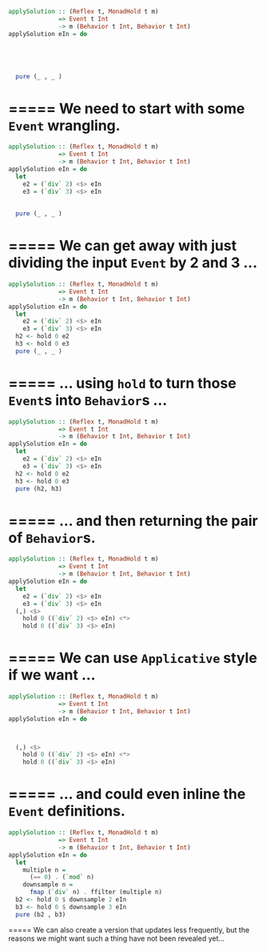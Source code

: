 ```haskell
applySolution :: (Reflex t, MonadHold t m)
              => Event t Int
              -> m (Behavior t Int, Behavior t Int)
applySolution eIn = do





  pure (_ , _ )
```
=====
We need to start with some `Event` wrangling.
=====
```haskell
applySolution :: (Reflex t, MonadHold t m)
              => Event t Int
              -> m (Behavior t Int, Behavior t Int)
applySolution eIn = do
  let
    e2 = (`div` 2) <$> eIn
    e3 = (`div` 3) <$> eIn
    
    
  pure (_ , _ )
```
=====
We can get away with just dividing the input `Event` by 2 and 3 ...
=====
```haskell
applySolution :: (Reflex t, MonadHold t m)
              => Event t Int
              -> m (Behavior t Int, Behavior t Int)
applySolution eIn = do
  let
    e2 = (`div` 2) <$> eIn
    e3 = (`div` 3) <$> eIn
  h2 <- hold 0 e2
  h3 <- hold 0 e3
  pure (_ , _ )
```
=====
... using `hold` to turn those `Event`s into `Behavior`s ...
=====
```haskell
applySolution :: (Reflex t, MonadHold t m)
              => Event t Int
              -> m (Behavior t Int, Behavior t Int)
applySolution eIn = do
  let
    e2 = (`div` 2) <$> eIn
    e3 = (`div` 3) <$> eIn
  h2 <- hold 0 e2
  h3 <- hold 0 e3
  pure (h2, h3)
```
=====
... and then returning the pair of `Behavior`s.
=====
```haskell
applySolution :: (Reflex t, MonadHold t m)
              => Event t Int
              -> m (Behavior t Int, Behavior t Int)
applySolution eIn = do
  let
    e2 = (`div` 2) <$> eIn
    e3 = (`div` 3) <$> eIn
  (,) <$>
    hold 0 ((`div` 2) <$> eIn) <*>
    hold 0 ((`div` 3) <$> eIn)
```
=====
We can use `Applicative` style if we want ...
=====
```haskell
applySolution :: (Reflex t, MonadHold t m)
              => Event t Int
              -> m (Behavior t Int, Behavior t Int)
applySolution eIn = do



  (,) <$>
    hold 0 ((`div` 2) <$> eIn) <*>
    hold 0 ((`div` 3) <$> eIn)
```
=====
... and could even inline the `Event` definitions.
=====
```haskell
applySolution :: (Reflex t, MonadHold t m)
              => Event t Int
              -> m (Behavior t Int, Behavior t Int)
applySolution eIn = do
  let
    multiple n =
      (== 0) . (`mod` n)
    downsample n =
      fmap (`div` n) . ffilter (multiple n)
  b2 <- hold 0 $ downsample 2 eIn
  b3 <- hold 0 $ downsample 3 eIn
  pure (b2 , b3)
```
=====
We can also create a version that updates less frequently, but the reasons we might want such a thing have not been revealed yet...
